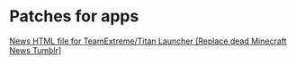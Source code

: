# Patches for apps 
<a href="https://raw.githubusercontent.com/NoNameForGithub/p4a/master/munp.mkv" download="Minecraft Update News.htm">News HTML file for TeamExtreme/Titan Launcher [Replace dead Minecraft News Tumblr]</a>
